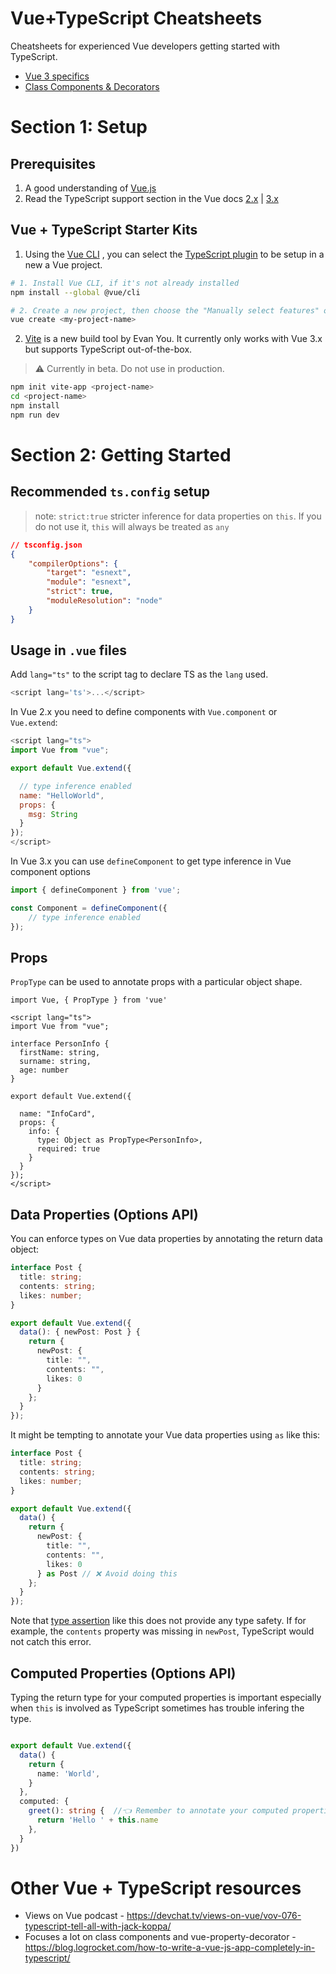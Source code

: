 # Vue+TypeScript Cheatsheets

Cheatsheets for experienced Vue developers getting started with TypeScript.

-   [Vue 3 specifics](vue-3.md)
-   [Class Components & Decorators](class-components.md)

# Section 1: Setup

## Prerequisites

1. A good understanding of [Vue.js](https://vuejs.org/)
2. Read the TypeScript support section in the Vue docs [2.x](https://vuejs.org/v2/guide/typescript.html) | [3.x](https://v3.vuejs.org/guide/typescript-support.html#typescript-support)

## Vue + TypeScript Starter Kits

1. Using the [Vue CLI](https://vuejs.org/v2/guide/installation.html#CLI) , you can select the [TypeScript plugin](https://github.com/vuejs/vue-cli/tree/dev/packages/%40vue/cli-plugin-typescript) to be setup in a new a Vue project.

```bash
# 1. Install Vue CLI, if it's not already installed
npm install --global @vue/cli

# 2. Create a new project, then choose the "Manually select features" option
vue create <my-project-name>
```

2. [Vite](https://github.com/vitejs/vite) is a new build tool by Evan You. It currently only works with Vue 3.x but supports TypeScript out-of-the-box.

> ⚠ Currently in beta. Do not use in production.

```bash
npm init vite-app <project-name>
cd <project-name>
npm install
npm run dev
```

# Section 2: Getting Started

## Recommended `ts.config` setup

> note: `strict:true` stricter inference for data properties on `this`. If you do not use it, `this` will always be treated as `any`

```json
// tsconfig.json
{
    "compilerOptions": {
        "target": "esnext",
        "module": "esnext",
        "strict": true,
        "moduleResolution": "node"
    }
}
```

## Usage in `.vue` files

Add `lang="ts"` to the script tag to declare TS as the `lang` used.

```js
<script lang='ts'>...</script>
```

In Vue 2.x you need to define components with `Vue.component` or `Vue.extend`:

```js
<script lang="ts">
import Vue from "vue";

export default Vue.extend({

  // type inference enabled
  name: "HelloWorld",
  props: {
    msg: String
  }
});
</script>
```

In Vue 3.x you can use `defineComponent` to get type inference in Vue component options

```js
import { defineComponent } from 'vue';

const Component = defineComponent({
    // type inference enabled
});
```

## Props

`PropType` can be used to annotate props with a particular object shape.

```vue
import Vue, { PropType } from 'vue'

<script lang="ts">
import Vue from "vue";

interface PersonInfo { 
  firstName: string,
  surname: string,
  age: number
}

export default Vue.extend({
  
  name: "InfoCard",
  props: {
    info: {
      type: Object as PropType<PersonInfo>,
      required: true
    }
  }
});
</script>
```

## Data Properties (Options API)

You can enforce types on Vue data properties by annotating the return data object:

```ts
interface Post {
  title: string;
  contents: string;
  likes: number;
}

export default Vue.extend({
  data(): { newPost: Post } {
    return {
      newPost: {
        title: "",
        contents: "",
        likes: 0
      }
    };
  }
});
```

It might be tempting to annotate your Vue data properties using `as` like this:

```ts
interface Post {
  title: string;
  contents: string;
  likes: number;
}

export default Vue.extend({
  data() {
    return {
      newPost: {
        title: "",
        contents: "",
        likes: 0
      } as Post // ❌ Avoid doing this
    };
  }
});
```
Note that [type assertion](https://www.typescriptlang.org/docs/handbook/basic-types.html#type-assertions) like this does not provide any type safety. If for example, the `contents` property was missing in `newPost`, TypeScript would not catch this error. 

## Computed Properties (Options API)

Typing the return type for your computed properties is important especially when `this` is involved as TypeScript sometimes has trouble infering the type. 

```ts

export default Vue.extend({
  data() {
    return {
      name: 'World',
    }
  },
  computed: {
    greet(): string {  //👈 Remember to annotate your computed properties like so. 
      return 'Hello ' + this.name
    },
  }
})

```

> 


# Other Vue + TypeScript resources
- Views on Vue podcast - https://devchat.tv/views-on-vue/vov-076-typescript-tell-all-with-jack-koppa/
- Focuses a lot on class components and vue-property-decorator - https://blog.logrocket.com/how-to-write-a-vue-js-app-completely-in-typescript/
